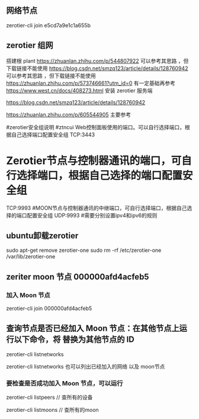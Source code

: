 ## 网络节点 
zerotier-cli join e5cd7a9e1c1a655b


## zerotier 组网 
搭建根 plant
https://zhuanlan.zhihu.com/p/544807922     可以参考其思路 ，但下载链接不能使用
https://blog.csdn.net/smzq123/article/details/128760942  可以参考其思路 ，但下载链接不能使用
https://zhuanlan.zhihu.com/p/573746661?utm_id=0    有一定基础再参考 
https://www.west.cn/docs/408273.html    安装 zerotier 服务端



https://blog.csdn.net/smzq123/article/details/128760942  

https://zhuanlan.zhihu.com/p/605544905      主要参考



#zerotier安全组说明
#ztncui Web控制面板使用的端口。可以自行选择端口，根据自己选择端口配置安全组
TCP:3443
# Zerotier节点与控制器通讯的端口，可自行选择端口，根据自己选择的端口配置安全组
TCP:9993
#MOON节点与控制器通讯的中继端口，可自行选择端口，根据自己选择的端口配置安全组
UDP:9993
#需要分别设置ipv4和ipv6的规则

## ubuntu卸载zerotier

sudo apt-get remove zerotier-one
sudo rm -rf /etc/zerotier-one /var/lib/zerotier-one

## zeriter moon 节点 000000afd4acfeb5


###  加入 Moon 节点 
zerotier-cli join 000000afd4acfeb5 

## 查询节点是否已经加入 Moon 节点：在其他节点上运行以下命令，将 <node-id> 替换为其他节点的 ID

zerotier-cli listnetworks <node-id>

zerotier-cli listnetworks 也可以列出已经加入的网络 以及 moon节点

### 要检查是否成功加入 Moon 节点，可以运行

zerotier-cli listpeers // 查所有的设备

zerotier-cli listmoons // 查所有的moon


